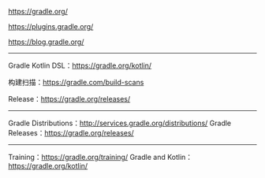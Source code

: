 https://gradle.org/

https://plugins.gradle.org/

https://blog.gradle.org/


---

Gradle Kotlin DSL：https://gradle.org/kotlin/

构建扫描：https://gradle.com/build-scans

Release：https://gradle.org/releases/

---

Gradle Distributions：http://services.gradle.org/distributions/
Gradle Releases：https://gradle.org/releases/

---

Training：https://gradle.org/training/
Gradle and Kotlin：https://gradle.org/kotlin/

